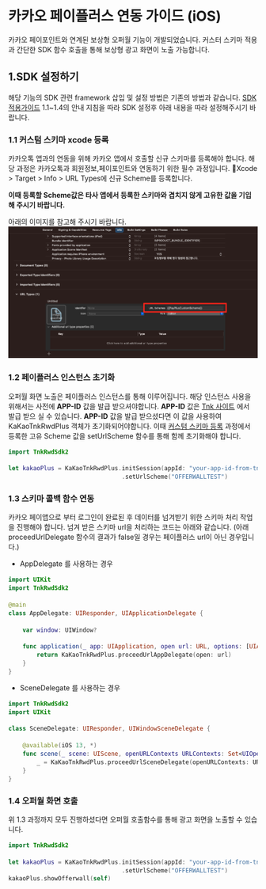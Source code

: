 # 카카오 페이플러스 연동 가이드 (iOS)

카카오 페이포인트와 연계된 보상형 오퍼월 기능이 개발되었습니다. 커스터 스키마 적용과 간단한 SDK 함수 호출을 통해 보상형 광고 화면이 노출 가능합니다.

## 1.SDK 설정하기

해당 기능의 SDK 관련 framework 삽입 및 설정 방법은 기존의 방법과 같습니다. [SDK 적용가이드](https://github.com/tnkfactory/ios-sdk-rwd2/blob/main/iOS_Guide.md) 1.1~1.4의 안내 지침을 따라 SDK 설정후 아래 내용을 따라 설정해주시기 바랍니다.

### 1.1 커스텀 스키마 xcode 등록

카카오톡 앱과의 연동을 위해 카카오 앱에서 호출할 신규 스키마를 등록해야 합니다. 해당 과정은 카카오톡과 회원정보,페이포인트와 연동하기 위한 필수 과정입니다.
Xcode > Target > Info > URL Types에 신규 Scheme를 등록합니다.

**이때 등록할 Scheme값은 타사 앱에서 등록한 스키마와 겹치지 않게 고유한 값을 기입해 주시기 바랍니다.**

아래의 이미지를 참고해 주시기 바랍니다.
![change scheme](./img/payplus_set_scheme.png)

### 1.2 페이플러스 인스턴스 초기화

오퍼월 화면 노출은 페이플러스 인스턴스를 통해 이루어집니다. 해당 인스턴스 사용을 위해서는 사전에 **APP-ID** 값을 발급 받으셔야합니다.  **APP-ID** 값은 [Tnk 사이트](https://tnkfactory.com) 에서 발급 받으 실 수 있습니다. **APP-ID** 값을 발급 받으셨다면 이 값을 사용하여 KaKaoTnkRwdPlus 객체가 초기화되어야합니다. 이때 [커스텀 스키마 등록](#11-커스텀-스키마-xcode-등록) 과정에서 등록한 고유 Scheme 값을 setUrlScheme 함수를 통해 함께 초기화해야 합니다.

```swift
import TnkRwdSdk2

let kakaoPlus = KaKaoTnkRwdPlus.initSession(appId: "your-app-id-from-tnk-site")
                                .setUrlScheme("OFFERWALLTEST")
```

### 1.3 스키마 콜백 함수 연동

카카오 페이앱으로 부터 로그인이 완료된 후 데이터를 넘겨받기 위한 스키마 처리 작업을 진행해야 합니다. 넘겨 받은 스키마 url을 처리하는 코드는 아래와 같습니다.
(아래 proceedUrlDelegate 함수의 결과가 false일 경우는 페이플러스 url이 아닌 경우입니다.)

* AppDelegate 를 사용하는 경우
  
```swift
import UIKit
import TnkRwdSdk2

@main
class AppDelegate: UIResponder, UIApplicationDelegate {

    var window: UIWindow?

    func application(_ app: UIApplication, open url: URL, options: [UIApplication.OpenURLOptionsKey : Any] = [:]) -> Bool {
        return KaKaoTnkRwdPlus.proceedUrlAppDelegate(open: url)
    }
}
```
* SceneDelegate 를 사용하는 경우

```swift
import TnkRwdSdk2
import UIKit

class SceneDelegate: UIResponder, UIWindowSceneDelegate {

    @available(iOS 13, *)
    func scene(_ scene: UIScene, openURLContexts URLContexts: Set<UIOpenURLContext>) {
        _ = KaKaoTnkRwdPlus.proceedUrlSceneDelegate(openURLContexts: URLContexts)
    }
}
```  

### 1.4 오퍼월 화면 호출

위 1.3 과정까지 모두 진행하셨다면 오퍼월 호출함수를 통해 광고 화면을 노출할 수 있습니다.

```swift
import TnkRwdSdk2

let kakaoPlus = KaKaoTnkRwdPlus.initSession(appId: "your-app-id-from-tnk-site")
                                .setUrlScheme("OFFERWALLTEST")
kakaoPlus.showOfferwall(self)

```
